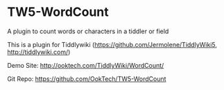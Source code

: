 # TW5-WordCount
A plugin to count words or characters in a tiddler or field

This is a plugin for Tiddlywiki (https://github.com/Jermolene/TiddlyWiki5, http://tiddlywiki.com/)

Demo Site: http://ooktech.com/TiddlyWiki/WordCount/

Git Repo: https://github.com/OokTech/TW5-WordCount
